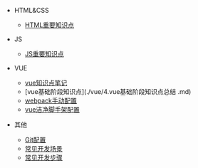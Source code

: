 - HTML&CSS

  - [HTML重要知识点](./html/1.html总结.md)

- JS

  - [JS重要知识点](./js/2.JS.md)

- VUE

  - [vue知识点笔记](./vue/3.vue知识点笔记.md)
  - [vue基础阶段知识点](./vue/4.vue基础阶段知识点总结 .md)
  - [webpack手动配置](./vue/1.webpack配置.md)
  - [vue洁净脚手架配置](./vue/2.vue洁净脚手架配置.md)

- 其他

  - [Git配置](./js/3.git配置步骤.md)
  - [常见开发场景](./js/1.常见开发场景代码.md)
  - [常见开发步骤](./js/4.常见开发场景步骤.md)